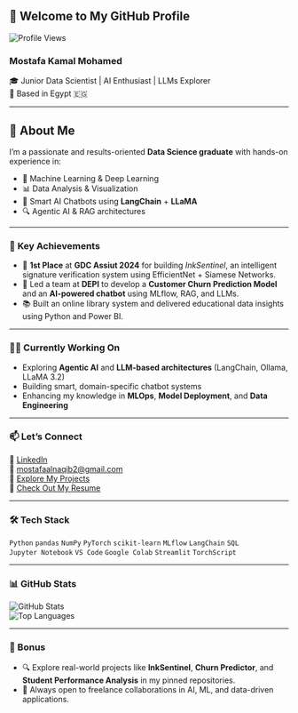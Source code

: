 
## 👋 Welcome to My GitHub Profile  
![Profile Views](https://komarev.com/ghpvc/?username=Naqib1&style=flat-square)

### **Mostafa Kamal Mohamed**  
🎓 Junior Data Scientist | AI Enthusiast | LLMs Explorer  
📍 Based in Egypt 🇪🇬  

---

## 🧠 About Me

I’m a passionate and results-oriented **Data Science graduate** with hands-on experience in:

- 🧠 Machine Learning & Deep Learning  
- 📊 Data Analysis & Visualization  
- 🤖 Smart AI Chatbots using **LangChain** + **LLaMA**  
- 🔍 Agentic AI & RAG architectures  

---

### 🚀 **Key Achievements**

- 🥇 **1st Place** at **GDC Assiut 2024** for building *InkSentinel*, an intelligent signature verification system using EfficientNet + Siamese Networks.  
- 🧠 Led a team at **DEPI** to develop a **Customer Churn Prediction Model** and an **AI-powered chatbot** using MLflow, RAG, and LLMs.  
- 📚 Built an online library system and delivered educational data insights using Python and Power BI.

---

### 👨‍💻 Currently Working On

- Exploring **Agentic AI** and **LLM-based architectures** (LangChain, Ollama, LLaMA 3.2)  
- Building smart, domain-specific chatbot systems  
- Enhancing my knowledge in **MLOps**, **Model Deployment**, and **Data Engineering**  

---

### 📫 Let’s Connect

📍 [LinkedIn](https://linkedin.com/in/mostafakamalalnaqib)  
📧 mostafaalnaqib2@gmail.com  
📁 [Explore My Projects](https://github.com/Naqib1)  
📄 [Check Out My Resume](#)

---

### 🛠️ Tech Stack

`Python` `pandas` `NumPy` `PyTorch` `scikit-learn` `MLflow` `LangChain` `SQL`  
`Jupyter Notebook` `VS Code` `Google Colab` `Streamlit` `TorchScript`

---

### 📊 GitHub Stats

![GitHub Stats](https://github-readme-stats.vercel.app/api?username=Naqib1&show_icons=true&theme=default)  
![Top Languages](https://github-readme-stats.vercel.app/api/top-langs/?username=Naqib1&layout=compact)

---

### 🔗 Bonus  
- 🔍 Explore real-world projects like **InkSentinel**, **Churn Predictor**, and **Student Performance Analysis** in my pinned repositories.  
- 🎯 Always open to freelance collaborations in AI, ML, and data-driven applications.
